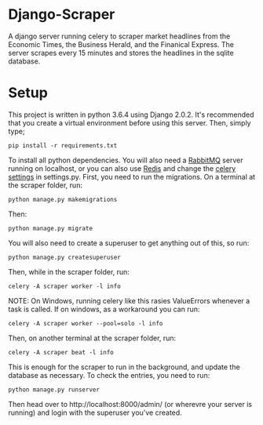 # Django-Scraper

A django server running celery to scraper market headlines from the Economic Times, the Business Herald, and the Finanical Express. The server scrapes every 15 minutes and stores the headlines in the sqlite database. 

# Setup

This project is written in python 3.6.4 using Django 2.0.2. It's recommended that you create a virtual environment before using this server. Then, simply type;

    pip install -r requirements.txt

To install all python dependencies. You will also need a [RabbitMQ](https://www.rabbitmq.com/) server running on localhost, or you can also use [Redis](https://redis.io/) and change the [celery settings](http://docs.celeryproject.org/en/latest/getting-started/brokers/redis.html) in settings.py. First, you need to run the migrations. On a terminal at the scraper folder, run:

    python manage.py makemigrations

Then:
   
    python manage.py migrate

You will also need to create a superuser to get anything out of this, so run:

    python manage.py createsuperuser

Then, while in the scraper folder, run:

    celery -A scraper worker -l info

NOTE: On Windows, running celery like this rasies ValueErrors whenever a task is called. If on windows, as a workaround you can run:

    celery -A scraper worker --pool=solo -l info

Then, on another terminal at the scraper folder, run:

    celery -A scraper beat -l info

This is enough for the scraper to run in the background, and update the database as necessary. To check the entries, you need to run:

    python manage.py runserver

Then head over to http://localhost:8000/admin/ (or wherevre your server is running) and login with the superuser you've created.